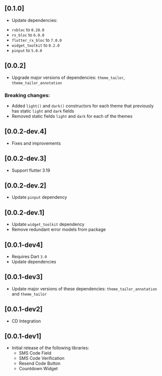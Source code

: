## [0.1.0]
- Update dependencies:
* `rxbloc` to `0.28.0`
* `rx_bloc` to `6.0.0`
* `flutter_rx_bloc` to `7.0.0`
* `widget_toolkit` to `0.2.0`
* `pinput` to `5.0.0`

## [0.0.2]
- Upgrade major versions of dependencies: `theme_tailor`, `theme_tailor_annotation`
### Breaking changes:
- Added `light()` and `dark()` constructors for each theme that previously has static `light` and `dark` fields
- Removed static fields `light` and `dark` for each of the themes

## [0.0.2-dev.4]
* Fixes and improvements

## [0.0.2-dev.3]
* Support flutter 3.19

## [0.0.2-dev.2]
* Update `pinput` dependency

## [0.0.2-dev.1]
* Update `widget_toolkit` dependency
* Remove redundant error models from package

## [0.0.1-dev4]
* Requires Dart `3.0`
* Update dependencies

## [0.0.1-dev3]
* Update major versions of these dependencies: `theme_tailor_annotation` and `theme_tailor`

## [0.0.1-dev2]
* CD Integration

## [0.0.1-dev1]
* Initial release of the following libraries:
  * SMS Code Field
  * SMS Code Verification
  * Resend Code Button
  * Countdown Widget
